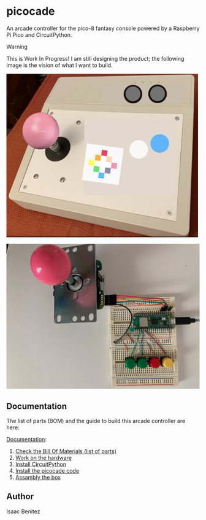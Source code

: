 # picocade

An arcade controller for the pico-8 fantasy console powered by a Raspberry Pi Pico and CircuitPython.

> [!WARNING]
> This is Work In Progress! I am still designing the product; the following image is the vision of what I want to build.

<img alt='PICO-8 arcade controller concept' src='https://github.com/isacben/picocade/blob/main/img/concept.png' width='500'>

![Breadboard](https://github.com/isacben/picocade/blob/main/img/prototype.jpg)

## Documentation 

The list of parts (BOM) and the guide to build this arcade controller are here:

[Documentation](https://github.com/isacben/picocade/blob/main/docs/README.md):

1. [Check the Bill Of Materials (list of parts)](https://github.com/isacben/picocade/blob/main/docs/BOM.md)
2. [Work on the hardware](https://github.com/isacben/picocade/blob/main/docs/hardware.md)
3. [Install CircuitPython](https://github.com/isacben/picocade/blob/main/docs/circuitpython.md)
4. [Install the picocade code](https://github.com/isacben/picocade/blob/main/docs/software.md)
5. [Assambly the box](https://github.com/isacben/picocade/blob/main/docs/box.md)

## Author

Isaac Benitez
